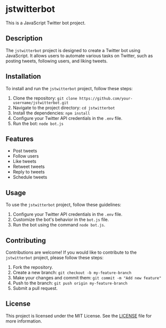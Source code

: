 # jstwitterbot

This is a JavaScript Twitter bot project.

## Description

The `jstwitterbot` project is designed to create a Twitter bot using JavaScript. It allows users to automate various tasks on Twitter, such as posting tweets, following users, and liking tweets.

## Installation

To install and run the `jstwitterbot` project, follow these steps:

1. Clone the repository: `git clone https://github.com/your-username/jstwitterbot.git`
2. Navigate to the project directory: `cd jstwitterbot`
3. Install the dependencies: `npm install`
4. Configure your Twitter API credentials in the `.env` file.
5. Run the bot: `node bot.js`

## Features

- Post tweets
- Follow users
- Like tweets
- Retweet tweets
- Reply to tweets
- Schedule tweets

## Usage

To use the `jstwitterbot` project, follow these guidelines:

1. Configure your Twitter API credentials in the `.env` file.
2. Customize the bot's behavior in the `bot.js` file.
3. Run the bot using the command `node bot.js`.

## Contributing

Contributions are welcome! If you would like to contribute to the `jstwitterbot` project, please follow these steps:

1. Fork the repository.
2. Create a new branch: `git checkout -b my-feature-branch`
3. Make your changes and commit them: `git commit -m "Add new feature"`
4. Push to the branch: `git push origin my-feature-branch`
5. Submit a pull request.

## License

This project is licensed under the MIT License. See the [LICENSE](LICENSE) file for more information.
